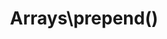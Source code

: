 ---
title: Arrays\prepend()
description: >
 Creates a function which adds the defined values to the start of an array.

layout: function
group: arrays
subgroup: array_manipulation
categories: [array, array manipulation]
coreFunctions: 
    - array_unshift()

source: https://github.com/gin0115/pinkcrab_function_constructors/blob/master/src/arrays.php#L61
namespace: PinkCrab\FunctionConstructors\Arrays
since: 0.3.0

deprecated: false
alternative: false

definition: >
 /**
  * Returns a Closure for prepending a value to an array.
  *
  * @param mixed $value
  * @return Closure(array<int|string, mixed>):array<int|string, mixed>
  */
 Arrays\prepend(mixed $value): Closure
closure: >
 /**
   * @param array<int|string, mixed> $array
   * @return array<int|string, mixed>
   */
 $function (array $data): array

examplePartial: >
 // Create the closure that adds 'a' to the start of an array.

 $addA = Arrays\prepend('a');


 // Called as a function.

 var_dump($addA(['b', 'c'])); // ['a', 'b', 'c']



exampleCurried: >
 // Adds `a` to the end of an array

  var_dump(Arrays\prepend('a')(['b', 'c'])); // ['a', 'b', 'c']


---